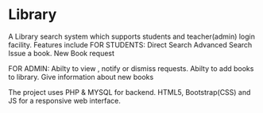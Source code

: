 # Library
A Library search system which supports students and teacher(admin) login facility.
Features include
FOR STUDENTS:
  Direct Search
  Advanced Search
  Issue a book.
  New Book request
  
FOR ADMIN:
   Abilty to view , notify or dismiss requests.
  Abilty to add books to library.
  Give information about new books

The project uses PHP  & MYSQL for backend.
HTML5, Bootstrap(CSS) and JS for a responsive web interface.
